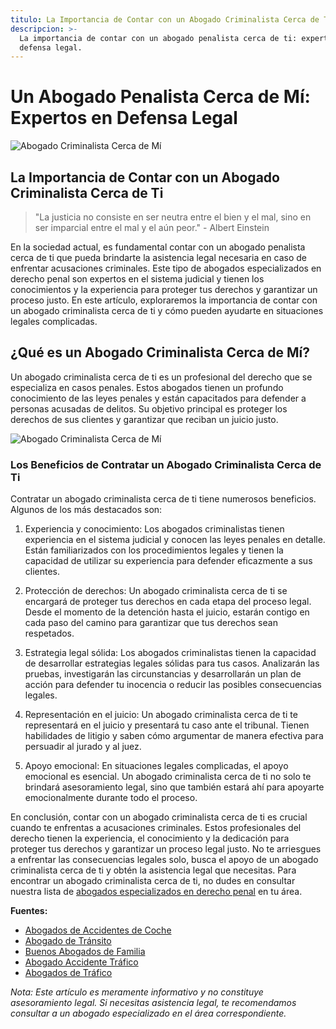 ```yaml
---
titulo: La Importancia de Contar con un Abogado Criminalista Cerca de Ti
descripcion: >-
  La importancia de contar con un abogado penalista cerca de ti: expertos en
  defensa legal.
---
```


# Un Abogado Penalista Cerca de Mí: Expertos en Defensa Legal

![Abogado Criminalista Cerca de Mí](./img/abogado-criminalista-cerca-de-mi-1.webp)

## La Importancia de Contar con un Abogado Criminalista Cerca de Ti

> "La justicia no consiste en ser neutra entre el bien y el mal, sino en ser imparcial entre el mal y el aún peor." - Albert Einstein

En la sociedad actual, es fundamental contar con un abogado penalista cerca de ti que pueda brindarte la asistencia legal necesaria en caso de enfrentar acusaciones criminales. Este tipo de abogados especializados en derecho penal son expertos en el sistema judicial y tienen los conocimientos y la experiencia para proteger tus derechos y garantizar un proceso justo. En este artículo, exploraremos la importancia de contar con un abogado criminalista cerca de ti y cómo pueden ayudarte en situaciones legales complicadas.

## ¿Qué es un Abogado Criminalista Cerca de Mí?

Un abogado criminalista cerca de ti es un profesional del derecho que se especializa en casos penales. Estos abogados tienen un profundo conocimiento de las leyes penales y están capacitados para defender a personas acusadas de delitos. Su objetivo principal es proteger los derechos de sus clientes y garantizar que reciban un juicio justo.

![Abogado Criminalista Cerca de Mí](./img/abogado-criminalista-cerca-de-mi-2.webp)

### Los Beneficios de Contratar un Abogado Criminalista Cerca de Ti

Contratar un abogado criminalista cerca de ti tiene numerosos beneficios. Algunos de los más destacados son:

1. Experiencia y conocimiento: Los abogados criminalistas tienen experiencia en el sistema judicial y conocen las leyes penales en detalle. Están familiarizados con los procedimientos legales y tienen la capacidad de utilizar su experiencia para defender eficazmente a sus clientes.

2. Protección de derechos: Un abogado criminalista cerca de ti se encargará de proteger tus derechos en cada etapa del proceso legal. Desde el momento de la detención hasta el juicio, estarán contigo en cada paso del camino para garantizar que tus derechos sean respetados.

3. Estrategia legal sólida: Los abogados criminalistas tienen la capacidad de desarrollar estrategias legales sólidas para tus casos. Analizarán las pruebas, investigarán las circunstancias y desarrollarán un plan de acción para defender tu inocencia o reducir las posibles consecuencias legales.

4. Representación en el juicio: Un abogado criminalista cerca de ti te representará en el juicio y presentará tu caso ante el tribunal. Tienen habilidades de litigio y saben cómo argumentar de manera efectiva para persuadir al jurado y al juez.

5. Apoyo emocional: En situaciones legales complicadas, el apoyo emocional es esencial. Un abogado criminalista cerca de ti no solo te brindará asesoramiento legal, sino que también estará ahí para apoyarte emocionalmente durante todo el proceso.



En conclusión, contar con un abogado criminalista cerca de ti es crucial cuando te enfrentas a acusaciones criminales. Estos profesionales del derecho tienen la experiencia, el conocimiento y la dedicación para proteger tus derechos y garantizar un proceso legal justo. No te arriesgues a enfrentar las consecuencias legales solo, busca el apoyo de un abogado criminalista cerca de ti y obtén la asistencia legal que necesitas. Para encontrar un abogado criminalista cerca de ti, no dudes en consultar nuestra lista de [abogados especializados en derecho penal](https://www.example.com/abogados-penalistas) en tu área.




**Fuentes:**

- [Abogados de Accidentes de Coche](https://www.example.com/abogados-accidente-coche)
- [Abogado de Tránsito](https://www.example.com/abogado-de-transito)
- [Buenos Abogados de Familia](https://www.example.com/buenos-abogados-de-familia)
- [Abogado Accidente Tráfico](https://www.example.com/abogado-accidente-trafico)
- [Abogados de Tráfico](https://www.example.com/abogados-de-trafico)

_Nota: Este artículo es meramente informativo y no constituye asesoramiento legal. Si necesitas asistencia legal, te recomendamos consultar a un abogado especializado en el área correspondiente._

